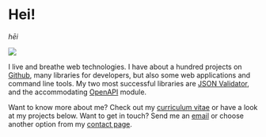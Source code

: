 # Hei!
*hēi*

![](/images/jht-profilbilde-e1553101127296-768x693.jpg)

I live and breathe web technologies. I have about a hundred projects on
[Github](https://github.com/jhthorsen), many libraries for developers, but also
some web applications and command line tools. My two most successful libraries
are [JSON Validator](https://github.com/jhthorsen/json-validator/), and the
accommodating
[OpenAPI](https://github.com/jhthorsen/mojolicious-plugin-openapi/) module.

Want to know more about me? Check out my [curriculum vitae](/curriculum-vitae)
or have a look at my projects below. Want to get in touch? Send me an
[email](mailto:hei@thorsenlabs.com) or choose another option from my
[contact page](/contact).
